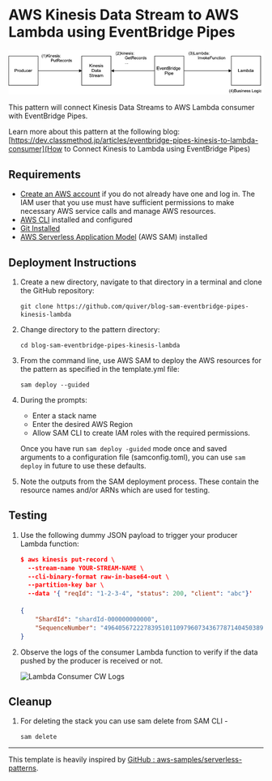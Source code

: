 # AWS Kinesis Data Stream to AWS Lambda using EventBridge Pipes

![Pipes diagram](./kinesis-eventbridge-architecture.png)

This pattern will connect Kinesis Data Streams to AWS Lambda consumer with EventBridge Pipes.

Learn more about this pattern at the following blog: [https://dev.classmethod.jp/articles/eventbridge-pipes-kinesis-to-lambda-consumer](How to Connect Kinesis to Lambda using EventBridge Pipes)


## Requirements

* [Create an AWS account](https://portal.aws.amazon.com/gp/aws/developer/registration/index.html) if you do not already have one and log in. The IAM user that you use must have sufficient permissions to make necessary AWS service calls and manage AWS resources.
* [AWS CLI](https://docs.aws.amazon.com/cli/latest/userguide/install-cliv2.html) installed and configured
* [Git Installed](https://git-scm.com/book/en/v2/Getting-Started-Installing-Git)
* [AWS Serverless Application Model](https://docs.aws.amazon.com/serverless-application-model/latest/developerguide/serverless-sam-cli-install.html) (AWS SAM) installed

## Deployment Instructions

1. Create a new directory, navigate to that directory in a terminal and clone the GitHub repository:
    ``` 
    git clone https://github.com/quiver/blog-sam-eventbridge-pipes-kinesis-lambda
    ```
1. Change directory to the pattern directory:
    ```
    cd blog-sam-eventbridge-pipes-kinesis-lambda
    ```
1. From the command line, use AWS SAM to deploy the AWS resources for the pattern as specified in the template.yml file:
    ```
    sam deploy --guided
    ```
1. During the prompts:
    * Enter a stack name
    * Enter the desired AWS Region
    * Allow SAM CLI to create IAM roles with the required permissions.
    
    Once you have run `sam deploy -guided` mode once and saved arguments to a configuration file (samconfig.toml), you can use `sam deploy` in future to use these defaults.
1. Note the outputs from the SAM deployment process. These contain the resource names and/or ARNs which are used for testing.

## Testing

1. Use the following dummy JSON payload to trigger your producer Lambda function:
    ```JSON
    $ aws kinesis put-record \
      --stream-name YOUR-STREAM-NAME \
      --cli-binary-format raw-in-base64-out \
      --partition-key bar \
      --data '{ "reqId": "1-2-3-4", "status": 200, "client": "abc"}'

    {
        "ShardId": "shardId-000000000000",
        "SequenceNumber": "49640567222783951011097960734367787140450389581107298306"
    }
    ```

2. Observe the logs of the consumer Lambda function to verify if the data pushed by the producer is received or not.

    ![Lambda Consumer CW Logs](./kkinesis-cloudwatch-logs.png)


## Cleanup

 1. For deleting the stack you can use sam delete from SAM CLI -
    ```
    sam delete
    ```

---


This template is heavily inspired by  [GitHub : aws-samples/serverless-patterns](https://github.com/aws-samples/serverless-patterns).
